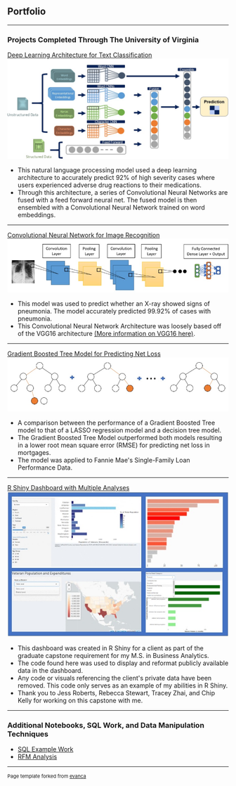 ## Portfolio

---

### Projects Completed Through The University of Virginia

[Deep Learning Architecture for Text Classification](https://github.com/jas2jn/DeepLearningTextClassification/)
<img src="images/DeepLearningArchitectureImage.jpg?raw=true"/>
- This natural language processing model used a deep learning architecture to accurately predict 92% of high severity cases where users experienced adverse drug reactions to their medications.
- Through this architecture, a series of Convolutional Neural Networks are fused with a feed forward neural net. The fused model is then ensembled with a Convolutional Neural Network trained on word embeddings.

---
[Convolutional Neural Network for Image Recognition](https://github.com/jas2jn/CNN-for-Image-Recognition/)
<img src="images/CNNImage.jpg?raw=true"/>
- This model was used to predict whether an X-ray showed signs of pneumonia. The model accurately predicted 99.92% of cases with pneumonia.
- This Convolutional Neural Network Architecture was loosely based off of the VGG16 architecture [(More information on VGG16 here)](https://towardsdatascience.com/architecture-comparison-of-alexnet-vggnet-resnet-inception-densenet-beb8b116866d/).

---
[Gradient Boosted Tree Model for Predicting Net Loss](https://github.com/jas2jn/GradientBoostingNetLoss/)
<img src="images/GradientBoosting.jpg?raw=true"/>
- A comparison between the performance of a Gradient Boosted Tree model to that of a LASSO regression model and a decision tree model.
- The Gradient Boosted Tree Model outperformed both models resulting in a lower root mean square error (RMSE) for predicting net loss in mortgages.
- The model was applied to Fannie Mae's Single-Family Loan Performance Data.

---
[R Shiny Dashboard with Multiple Analyses](https://github.com/jas2jn/RShinyDashboard/)
<img src="images/RShinyDashboard.jpg?raw=true"/>
- This dashboard was created in R Shiny for a client as part of the graduate capstone requirement for my M.S. in Business Analytics.
- The code found here was used to display and reformat publicly available data in the dashboard.
- Any code or visuals referencing the client's private data have been removed. This code only serves as an example of my abilities in R Shiny.
- Thank you to Jess Roberts, Rebecca Stewart, Tracey Zhai, and Chip Kelly for working on this capstone with me.

---

### Additional Notebooks, SQL Work, and Data Manipulation Techniques

- [SQL Example Work](https://github.com/jas2jn/SQL/)
- [RFM Analysis](https://github.com/jas2jn/RFMAnalysis/blob/master/RFM%20analysis.ipynb)


---

<p style="font-size:11px">Page template forked from <a href="https://github.com/evanca/quick-portfolio">evanca</a></p>
<!-- Remove above link if you don't want to attibute -->

